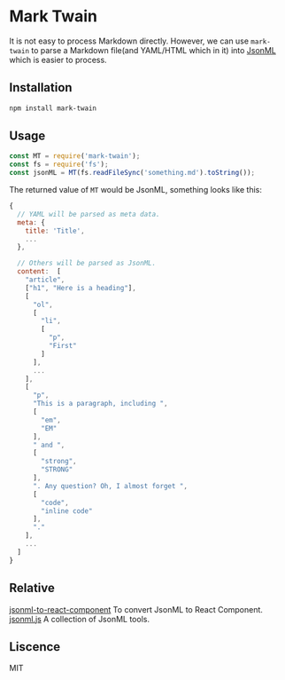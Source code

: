# Mark Twain

It is not easy to process Markdown directly. However, we can use `mark-twain` to parse a Markdown file(and YAML/HTML which in it) into [JsonML](http://www.jsonml.org/) which is easier to process.

## Installation

```bash
npm install mark-twain
```

## Usage

```js
const MT = require('mark-twain');
const fs = require('fs');
const jsonML = MT(fs.readFileSync('something.md').toString());
```

The returned value of `MT` would be JsonML, something looks like this:

```js
{
  // YAML will be parsed as meta data.
  meta: {
    title: 'Title',
    ...
  },

  // Others will be parsed as JsonML.
  content:  [
    "article",
    ["h1", "Here is a heading"],
    [
      "ol",
      [
        "li",
        [
          "p",
          "First"
        ]
      ],
      ...
    ],
    [
      "p",
      "This is a paragraph, including ",
      [
        "em",
        "EM"
      ],
      " and ",
      [
        "strong",
        "STRONG"
      ],
      ". Any question? Oh, I almost forget ",
      [
        "code",
        "inline code"
      ],
      "."
    ],
    ...
  ]
}
```

## Relative

[jsonml-to-react-component](https://github.com/benjycui/jsonml-to-react-component) To convert JsonML to React Component.
[jsonml.js](https://github.com/benjycui/jsonml.js) A collection of JsonML tools.

## Liscence

MIT
